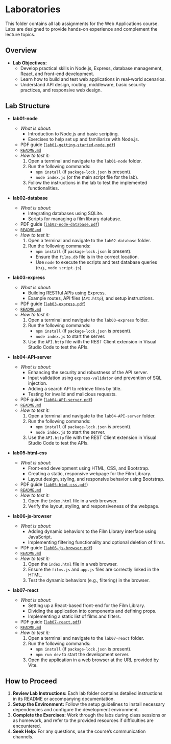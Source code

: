 # Laboratories

This folder contains all lab assignments for the Web Applications course. Labs are designed to provide hands-on experience and complement the lecture topics.

## Overview

- **Lab Objectives:**
  - Develop practical skills in Node.js, Express, database management, React, and front-end development.
  - Learn how to build and test web applications in real-world scenarios.
  - Understand API design, routing, middleware, basic security practices, and responsive web design.

## Lab Structure

- **lab01-node**
  - *What is about:*
    - Introduction to Node.js and basic scripting.
    - Exercises to help set up and familiarize with Node.js.
  - PDF guide ([`lab01-getting-started-node.pdf`](lab01-node/resources/lab01-getting-started-node.pdf))
  - [`README.md`](lab01-node/README.md)
  - *How to test it:*
    1. Open a terminal and navigate to the `lab01-node` folder.
    2. Run the following commands:
       - `npm install` (if `package-lock.json` is present).
       - `node index.js` (or the main script file for the lab).
    3. Follow the instructions in the lab to test the implemented functionalities.

- **lab02-database**
  - *What is about:*
    - Integrating databases using SQLite.
    - Scripts for managing a film library database.
  - PDF guide ([`lab02-node-database.pdf`](lab02-database/resources/lab02-node-database.pdf))
  - [`README.md`](lab02-database/README.md)
  - *How to test it:*
    1. Open a terminal and navigate to the `lab02-database` folder.
    2. Run the following commands:
       - `npm install` (if `package-lock.json` is present).
       - Ensure the `films.db` file is in the correct location.
       - Use `node` to execute the scripts and test database queries (e.g., `node script.js`).

- **lab03-express**
  - *What is about:*
    - Building RESTful APIs using Express.
    - Example routes, API files (`API.http`), and setup instructions.
  - PDF guide ([`lab03-express.pdf`](lab03-express/resources/lab03-express.pdf))
  - [`README.md`](lab03-express/README.md)
  - *How to test it:*
    1. Open a terminal and navigate to the `lab03-express` folder.
    2. Run the following commands:
       - `npm install` (if `package-lock.json` is present).
       - `node index.js` to start the server.
    3. Use the `API.http` file with the REST Client extension in Visual Studio Code to test the APIs.

- **lab04-API-server**
  - *What is about:*
    - Enhancing the security and robustness of the API server.
    - Input validation using `express-validator` and prevention of SQL injection.
    - Adding a search API to retrieve films by title.
    - Testing for invalid and malicious requests.
  - PDF guide ([`lab04-API-server.pdf`](lab04-API-server/resources/lab04-API-server.pdf))
  - [`README.md`](lab04-API-server/README.md)
  - *How to test it:*
    1. Open a terminal and navigate to the `lab04-API-server` folder.
    2. Run the following commands:
       - `npm install` (if `package-lock.json` is present).
       - `node index.js` to start the server.
    3. Use the `API.http` file with the REST Client extension in Visual Studio Code to test the APIs.

- **lab05-html-css**
  - *What is about:*
    - Front-end development using HTML, CSS, and Bootstrap.
    - Creating a static, responsive webpage for the Film Library.
    - Layout design, styling, and responsive behavior using Bootstrap.
  - PDF guide ([`lab05-html-css.pdf`](lab05-html-css/resources/lab05-html-css.pdf))
  - [`README.md`](lab05-html-css/README.md)
  - *How to test it:*
    1. Open the `index.html` file in a web browser.
    2. Verify the layout, styling, and responsiveness of the webpage.

- **lab06-js-browser**
  - *What is about:*
    - Adding dynamic behaviors to the Film Library interface using JavaScript.
    - Implementing filtering functionality and optional deletion of films.
  - PDF guide ([`lab06-js-browser.pdf`](lab06-js-browser/resources/lab06-js-browser.pdf))
  - [`README.md`](lab06-js-browser/README.md)
  - *How to test it:*
    1. Open the `index.html` file in a web browser.
    2. Ensure the `films.js` and `app.js` files are correctly linked in the HTML.
    3. Test the dynamic behaviors (e.g., filtering) in the browser.

- **lab07-react**
  - *What is about:*
    - Setting up a React-based front-end for the Film Library.
    - Dividing the application into components and defining props.
    - Implementing a static list of films and filters.
  - PDF guide ([`lab07-react.pdf`](lab07-react/resources/lab07-getting-started-react.pdf))
  - [`README.md`](lab07-react/README.md)
  - *How to test it:*
    1. Open a terminal and navigate to the `lab07-react` folder.
    2. Run the following commands:
       - `npm install` (if `package-lock.json` is present).
       - `npm run dev` to start the development server.
    3. Open the application in a web browser at the URL provided by Vite.

## How to Proceed

1. **Review Lab Instructions:** Each lab folder contains detailed instructions in its README or accompanying documentation.
2. **Setup the Environment:** Follow the setup guidelines to install necessary dependencies and configure the development environment.
3. **Complete the Exercises:** Work through the labs during class sessions or as homework, and refer to the provided resources if difficulties are encountered.
4. **Seek Help:** For any questions, use the course’s communication channels.
